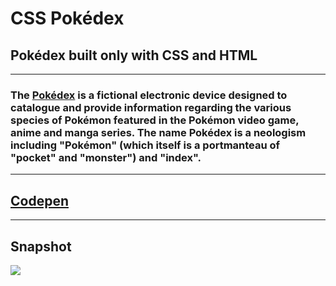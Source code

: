 # CSS Pokédex

## Pokédex built only with CSS and HTML
---
### The [Pokédex](https://www.pokemon.com/us/pokedex/) is a fictional electronic device designed to catalogue and provide information regarding the various species of Pokémon featured in the Pokémon video game, anime and manga series. The name Pokédex is a neologism including "Pokémon" (which itself is a portmanteau of "pocket" and "monster") and "index".
---
## [Codepen](https://codepen.io/oryamne/pen/vYKXbgZ?editors=1100)
---
## Snapshot
<img src="https://res.cloudinary.com/dnrxmm7a0/image/upload/v1603278326/projects/pdxCSS_jyw4ev.jpg"/>
